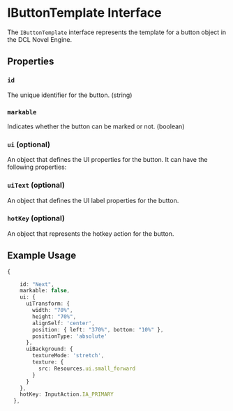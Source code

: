 # IButtonTemplate Interface

The `IButtonTemplate` interface represents the template for a button object in the DCL Novel Engine.

## Properties

### `id`

The unique identifier for the button. (string)

### `markable`

Indicates whether the button can be marked or not. (boolean)

### `ui` (optional)

An object that defines the UI properties for the button. It can have the following properties:

### `uiText` (optional)

An object that defines the UI label properties for the button.

### `hotKey` (optional)

An object that represents the hotkey action for the button.

## Example Usage

```typescript
{

    id: "Next",
    markable: false,
    ui: {
      uiTransform: {
        width: "70%",
        height: "70%",
        alignSelf: 'center',
        position: { left: "370%", bottom: "10%" },
        positionType: 'absolute'
      },
      uiBackground: {
        textureMode: 'stretch',
        texture: {
          src: Resources.ui.small_forward
        }
      }
    },
    hotKey: InputAction.IA_PRIMARY
  }, 
```
